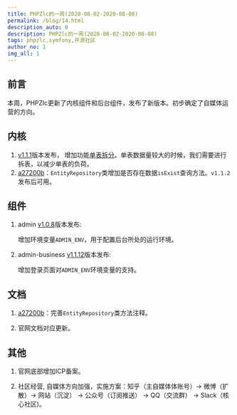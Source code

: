 ```yaml
---
title: PHPZlc的一周(2020-08-02-2020-08-08)
permalink: /blog/14.html
description_auto: 0
description: PHPZlc的一周(2020-08-02-2020-08-08)
tags: phpzlc,symfony,开源社区
author_no: 1
img_all: 1
---
```


## 前言

本周，PHPZlc更新了内核组件和后台组件，发布了新版本。初步确定了自媒体运营的方向。

## 内核

1. [v1.1.1](https://github.com/phpzlc/phpzlc/releases/tag/v1.1.1)版本发布， 增加功能[单表拆分](https://phpzlc.com/doc/db/table-dismantle)。单表数据量较大的时候，我们需要进行拆表，以减少单表的负荷。
2. [a27200b](https://github.com/phpzlc/phpzlc/commit/a27200b50713dd2c09ea07c0bf21316d02736ce4)：`EntityRepository`类增加是否存在数据`isExist`查询方法。`v1.1.2`发布后可用。

## 组件

1. admin [v1.0.8](https://github.com/phpzlc/admin/releases/tag/v1.0.8)版本发布:
   
   增加环境变量`ADMIN_ENV`，用于配置后台所处的运行环境。
   
2. admin-business [v1.1.12](https://github.com/phpzlc/admin-business/releases/tag/v1.1.12)版本发布:
   
   增加登录页面对`ADMIN_ENV`环境变量的支持。

## 文档

1. [a27200b](https://github.com/phpzlc/phpzlc/commit/a27200b50713dd2c09ea07c0bf21316d02736ce4)：完善`EntityRepository`类方法注释。
   
2. 官网文档对应更新。

## 其他

1. 官网底部增加ICP备案。
   
2. 社区经营, 自媒体方向加强，实施方案：知乎（主自媒体体账号）-> 微博（扩散）-> 网站（沉淀） -> 公众号（订阅推送） -> QQ（交流群） -> Slack（核心社区)。